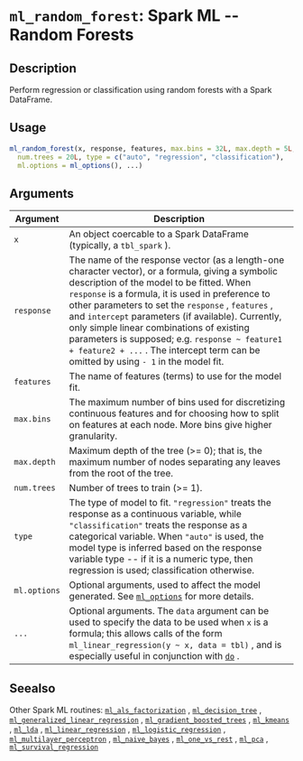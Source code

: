 # `ml_random_forest`: Spark ML -- Random Forests

## Description


 Perform regression or classification using random forests with a Spark DataFrame.


## Usage

```r
ml_random_forest(x, response, features, max.bins = 32L, max.depth = 5L,
  num.trees = 20L, type = c("auto", "regression", "classification"),
  ml.options = ml_options(), ...)
```


## Arguments

Argument      |Description
------------- |----------------
```x```     |     An object coercable to a Spark DataFrame (typically, a `tbl_spark` ).
```response```     |     The name of the response vector (as a length-one character vector), or a formula, giving a symbolic description of the model to be fitted. When `response` is a formula, it is used in preference to other parameters to set the `response` , `features` , and `intercept`  parameters (if available). Currently, only simple linear combinations of existing parameters is supposed; e.g. `response ~ feature1 + feature2 + ...` . The intercept term can be omitted by using `- 1` in the model fit.
```features```     |     The name of features (terms) to use for the model fit.
```max.bins```     |     The maximum number of bins used for discretizing continuous features and for choosing how to split on features at each node. More bins give higher granularity.
```max.depth```     |     Maximum depth of the tree (>= 0); that is, the maximum number of nodes separating any leaves from the root of the tree.
```num.trees```     |     Number of trees to train (>= 1).
```type```     |     The type of model to fit. `"regression"` treats the response as a continuous variable, while `"classification"` treats the response as a categorical variable. When `"auto"` is used, the model type is inferred based on the response variable type -- if it is a numeric type, then regression is used; classification otherwise.
```ml.options```     |     Optional arguments, used to affect the model generated. See [`ml_options`](ml_options.html) for more details.
```...```     |     Optional arguments. The `data` argument can be used to specify the data to be used when `x` is a formula; this allows calls of the form `ml_linear_regression(y ~ x, data = tbl)` , and is especially useful in conjunction with [`do`](do.html) .

## Seealso


 Other Spark ML routines: [`ml_als_factorization`](ml_als_factorization.html) ,
  [`ml_decision_tree`](ml_decision_tree.html) ,
  [`ml_generalized_linear_regression`](ml_generalized_linear_regression.html) ,
  [`ml_gradient_boosted_trees`](ml_gradient_boosted_trees.html) ,
  [`ml_kmeans`](ml_kmeans.html) , [`ml_lda`](ml_lda.html) ,
  [`ml_linear_regression`](ml_linear_regression.html) ,
  [`ml_logistic_regression`](ml_logistic_regression.html) ,
  [`ml_multilayer_perceptron`](ml_multilayer_perceptron.html) ,
  [`ml_naive_bayes`](ml_naive_bayes.html) ,
  [`ml_one_vs_rest`](ml_one_vs_rest.html) , [`ml_pca`](ml_pca.html) ,
  [`ml_survival_regression`](ml_survival_regression.html) 


